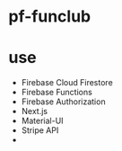 # pf-funclub

# use
- Firebase Cloud Firestore
- Firebase Functions
- Firebase Authorization
- Next.js
- Material-UI
- Stripe API
- 
